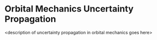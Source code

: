 # Orbital Mechanics Uncertainty Propagation
&lt;description of uncertainty propagation in orbital mechanics goes here>
